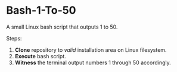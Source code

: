 # Bash-1-To-50
A small Linux bash script that outputs 1 to 50.

Steps:
1. **Clone** repository to *valid* installation area on Linux filesystem.
2. **Execute** bash script.
3. **Witness** the terminal output numbers 1 through 50 accordingly.
